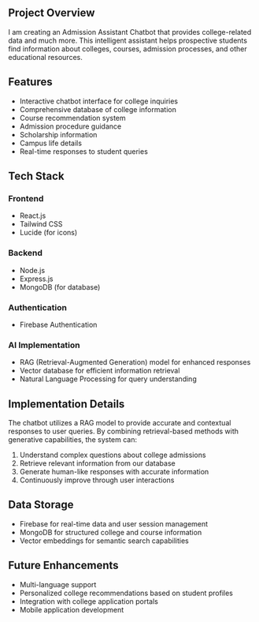 ## Project Overview

I am creating an Admission Assistant Chatbot that provides college-related data and much more. This intelligent assistant helps prospective students find information about colleges, courses, admission processes, and other educational resources.

## Features

- Interactive chatbot interface for college inquiries
- Comprehensive database of college information
- Course recommendation system
- Admission procedure guidance
- Scholarship information
- Campus life details
- Real-time responses to student queries

## Tech Stack

### Frontend
- React.js
- Tailwind CSS
- Lucide (for icons)

### Backend
- Node.js
- Express.js
- MongoDB (for database)

### Authentication
- Firebase Authentication

### AI Implementation
- RAG (Retrieval-Augmented Generation) model for enhanced responses
- Vector database for efficient information retrieval
- Natural Language Processing for query understanding

## Implementation Details

The chatbot utilizes a RAG model to provide accurate and contextual responses to user queries. By combining retrieval-based methods with generative capabilities, the system can:

1. Understand complex questions about college admissions
2. Retrieve relevant information from our database
3. Generate human-like responses with accurate information
4. Continuously improve through user interactions

## Data Storage

- Firebase for real-time data and user session management
- MongoDB for structured college and course information
- Vector embeddings for semantic search capabilities

## Future Enhancements

- Multi-language support
- Personalized college recommendations based on student profiles
- Integration with college application portals
- Mobile application development


